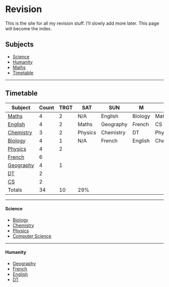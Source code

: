 # Revision
This is the site for all my revision stuff. I'll slowly add more later.
This page will become the index.

## Subjects
* [Science](#Science)
* [Humanity](#Humanity)
* [Maths](Mth%20Index.md)
* [Timetable](#Timetable)

----
## Timetable

| **Subject**          | **Count** | **TRGT** | **SAT**  | **SUN**   | **M**   | **T**     | **W**     | **T2**    | **F**   | **SAT**    | **SUN**    |
|------------------|-----------|----------|---------|-----------|---------|-----------|-----------|-----------|---------|-----------|-----------|
| [Maths](Mth%20Index.md)            | 4         |     2    | N/A     | English   | Biology | Maths     | English   | Chemistry | Maths   | Biology   | Physics   |
| [English](Eng%20Index.md)          | 4         |     2    | Maths   | Geography | French  | CS        | French    | French    | DT      | Chemistry | Geography |
| [Chemistry](Chem%20Index.md)        | 3         |     2    | Physics | Chemistry | DT      | Physics   | Geography | Biology   | English | French    | CS        |
| [Biology](Bio%20Index.md)          | 4         |     1    | N/A     | French    | English | Chemistry | Maths     | Physics   | French  | Geography | Biology   |
| [Physics](Phy%20Index.md)          | 4         |     2    |         |           |         |           |           |           |         |           |           |
| [French](Fr%20Index.md)           | 6         |          |         |           |         |           |           |           |         |           |           |
| [Geography](Humanities/Geography/Geo%20Index.md)        | 4         |     1    |         |           |         |           |           |           |         |           |           |
| [DT](DT%20Index.md)               | 2         |          |         |           |         |           |           |           |         |           |           |
| [CS](Com%20Sci%20Index.md)               | 2         |          |         |           |         |           |           |           |         |           |           |
| Totals           | 34        |     10   |   29%   |

----
#### Science
* [Biology](Bio%20Index%20)  
* [Chemistry](Chem%20Index.md)
* [Physics](Phy%20Index.md)
* [Computer Science](Com%20Sci%20Index.md)
----
#### Humanity
* [Geography](Geo%20Index.md)
* [French](Humanities/French/Fr%20Index%20)
* [English](Eng%20Index.md)
* [DT](DT%20Index.md)

